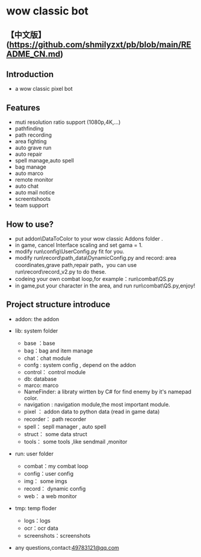 # wow classic bot

## 【中文版】 (https://github.com/shmilyzxt/pb/blob/main/README_CN.md)

##  Introduction
- a wow classic pixel bot 

## Features
- muti resolution ratio support (1080p,4K,...)
- pathfinding
- path recording
- area fighting
- auto grave run
- auto repair
- spell manage,auto spell
- bag manage
- auto marco
- remote monitor
- auto chat
- auto mail notice
- screentshoots
- team support

## How to use?
- put addon\DataToColor to your wow classic Addons folder .
- in game, cancel Interface scaling and set gama = 1.
- modify run\config\UserConfig.py fit for you.
- modify run\record\path_data\DynamicConfig.py  and record: area coordinates,grave path,repair path，you can use run\record\record_v2.py to do these.
- codeing your own combat loop,for example：run\combat\QS.py
- in game,put your character in the area, and run run\combat\QS.py,enjoy!

## Project structure introduce
- addon: the addon
- lib: system folder
    + base ：base
    + bag：bag and item manage
    + chat：chat module
    + confg : system config , depend on the addon
    + control： control module
    + db: database
    + marco: marco
    + NameFinder: a libraty wirtten by C# for find enemy by it's namepad color.
    + navigation : navigation module,the most important module.
    + pixel ： addon data to python data (read in game data)
    + recorder： path recorder
    + spell： sepll manager , auto spell
    + struct： some data struct
    + tools： some tools ,like sendmail ,monitor
- run: user folder
    + combat：my combat loop
    + config：user config
    + img： some imgs
    + record： dynamic config
    + web： a web monitor
- tmp: temp floder
    + logs：logs
    + ocr：ocr data
    + screenshots：screenshots
    
- any questions,contact:49783121@qq.com    
     
